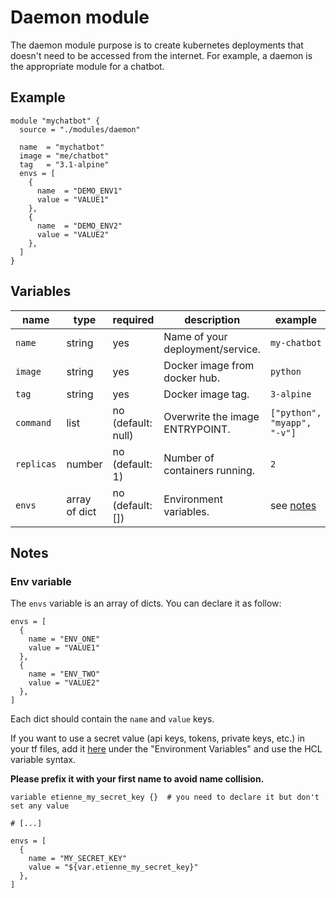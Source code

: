 # Daemon module

The daemon module purpose is to create kubernetes deployments that doesn't need to be accessed from the internet.
For example, a daemon is the appropriate module for a chatbot.

## Example

```hcl
module "mychatbot" {
  source = "./modules/daemon"

  name  = "mychatbot"
  image = "me/chatbot"
  tag   = "3.1-alpine"
  envs = [
    {
      name  = "DEMO_ENV1"
      value = "VALUE1"
    },
    {
      name  = "DEMO_ENV2"
      value = "VALUE2"
    },
  ]
}
```

## Variables

| name | type | required | description | example |
| ---- | ---- | -------- | ----------- | ------- |
| `name` | string | yes | Name of your deployment/service. | `my-chatbot` |
| `image` | string | yes | Docker image from docker hub. | `python` |
| `tag` | string | yes | Docker image tag. | `3-alpine` |
| `command` | list | no (default: null) | Overwrite the image ENTRYPOINT. | `["python", "myapp", "-v"]` | 
| `replicas` | number | no (default: 1) | Number of containers running.  | `2` |
| `envs` | array of dict | no (default: []) | Environment variables. | see [notes](##notes) |

## Notes

### Env variable

The `envs` variable is an array of dicts.
You can declare it as follow:

```hcl
envs = [
  {
    name = "ENV_ONE"
    value = "VALUE1"
  },
  {
    name = "ENV_TWO"
    value = "VALUE2"
  },
]
```
Each dict should contain the `name` and `value` keys.

If you want to use a secret value (api keys, tokens, private keys, etc.) in your tf files, add it [here](https://app.terraform.io/app/manavore/workspaces/manak8s/variables) under the "Environment Variables" and use the HCL variable syntax.

**Please prefix it with your first name to avoid name collision.**

```hcl
variable etienne_my_secret_key {}  # you need to declare it but don't set any value

# [...]

envs = [
  {
    name = "MY_SECRET_KEY"
    value = "${var.etienne_my_secret_key}"
  },
]
```
